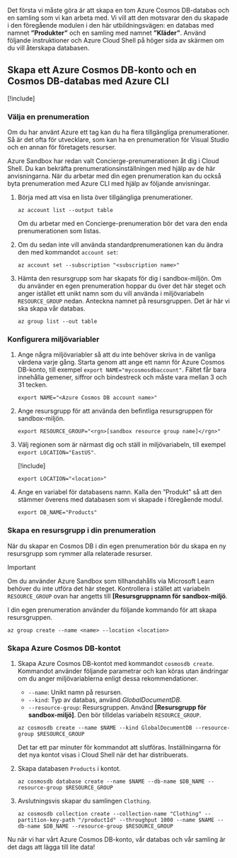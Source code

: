 Det första vi måste göra är att skapa en tom Azure Cosmos DB-databas och en samling som vi kan arbeta med. Vi vill att den motsvarar den du skapade i den föregående modulen i den här utbildningsvägen: en databas med namnet **”Produkter”** och en samling med namnet **”Kläder”**. Använd följande instruktioner och Azure Cloud Shell på höger sida av skärmen om du vill återskapa databasen.

## <a name="create-an-azure-cosmos-db-account--database-with-the-azure-cli"></a>Skapa ett Azure Cosmos DB-konto och en Cosmos DB-databas med Azure CLI

[!include[](../../../includes/azure-sandbox-activate.md)]

### <a name="select-a-subscription"></a>Välja en prenumeration

Om du har använt Azure ett tag kan du ha flera tillgängliga prenumerationer. Så är det ofta för utvecklare, som kan ha en prenumeration för Visual Studio och en annan för företagets resurser.

Azure Sandbox har redan valt Concierge-prenumerationen åt dig i Cloud Shell. Du kan bekräfta prenumerationsinställningen med hjälp av de här anvisningarna. När du arbetar med din egen prenumeration kan du också byta prenumeration med Azure CLI med hjälp av följande anvisningar.

1. Börja med att visa en lista över tillgängliga prenumerationer.

    ```azurecli
    az account list --output table
    ```

   Om du arbetar med en Concierge-prenumeration bör det vara den enda prenumerationen som listas.

1. Om du sedan inte vill använda standardprenumerationen kan du ändra den med kommandot `account set`:

    ```azurecli
    az account set --subscription "<subscription name>"
    ```
    
1. Hämta den resursgrupp som har skapats för dig i sandbox-miljön. Om du använder en egen prenumeration hoppar du över det här steget och anger istället ett unikt namn som du vill använda i miljövariabeln `RESOURCE_GROUP` nedan. Anteckna namnet på resursgruppen. Det är här vi ska skapa vår databas.

    ```azurecli
    az group list --out table
    ```
### <a name="setup-environment-variables"></a>Konfigurera miljövariabler

1. Ange några miljövariabler så att du inte behöver skriva in de vanliga värdena varje gång. Starta genom att ange ett namn för Azure Cosmos DB-konto, till exempel `export NAME="mycosmosdbaccount"`. Fältet får bara innehålla gemener, siffror och bindestreck och måste vara mellan 3 och 31 tecken.

    ```azurecli
    export NAME="<Azure Cosmos DB account name>"
    ```

1. Ange resursgrupp för att använda den befintliga resursgruppen för sandbox-miljön.

    ```azurecli
    export RESOURCE_GROUP="<rgn>[sandbox resource group name]</rgn>"
    ```

1. Välj regionen som är närmast dig och ställ in miljövariabeln, till exempel `export LOCATION="EastUS"`.

    [!include[](../../../includes/azure-sandbox-regions-first-mention-note.md)]

    ```azurecli
    export LOCATION="<location>"
    ```

1. Ange en variabel för databasens namn. Kalla den ”Produkt” så att den stämmer överens med databasen som vi skapade i föregående modul.

    ```azurecli
    export DB_NAME="Products"
    ```

### <a name="create-a-resource-group-in-your-subscription"></a>Skapa en resursgrupp i din prenumeration

När du skapar en Cosmos DB i din egen prenumeration bör du skapa en ny resursgrupp som rymmer alla relaterade resurser.

> [!IMPORTANT]
> Om du använder Azure Sandbox som tillhandahålls via Microsoft Learn behöver du inte utföra det här steget. Kontrollera i stället att variabeln `RESOURCE_GROUP` ovan har angetts till **<rgn>[Resursgruppnamn för sandbox-miljö</rgn>**.

I din egen prenumeration använder du följande kommando för att skapa resursgruppen. 

```azurecli
az group create --name <name> --location <location>
```

### <a name="create-the-azure-cosmos-db-account"></a>Skapa Azure Cosmos DB-kontot

1. Skapa Azure Cosmos DB-kontot med kommandot `cosmosdb create`. Kommandot använder följande parametrar och kan köras utan ändringar om du anger miljövariablerna enligt dessa rekommendationer.
    - `--name`: Unikt namn på resursen.
    - `--kind`: Typ av databas, använd _GlobalDocumentDB_.
    - `--resource-group`: Resursgruppen. Använd **<rgn>[Resursgrupp för sandbox-miljö]</rgn>**. Den bör tilldelas variabeln `RESOURCE_GROUP`.

    ```azurecli
    az cosmosdb create --name $NAME --kind GlobalDocumentDB --resource-group $RESOURCE_GROUP
    ```

    Det tar ett par minuter för kommandot att slutföras. Inställningarna för det nya kontot visas i Cloud Shell när det har distribuerats.

1. Skapa databasen `Products` i kontot.

    ```azurecli
    az cosmosdb database create --name $NAME --db-name $DB_NAME --resource-group $RESOURCE_GROUP
    ```

1. Avslutningsvis skapar du samlingen `Clothing`.

    ```azurecli
    az cosmosdb collection create --collection-name "Clothing" --partition-key-path "/productId" --throughput 1000 --name $NAME --db-name $DB_NAME --resource-group $RESOURCE_GROUP
    ```

Nu när vi har vårt Azure Cosmos DB-konto, vår databas och vår samling är det dags att lägga till lite data!